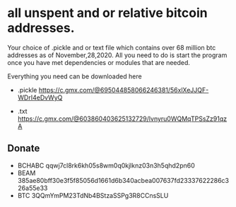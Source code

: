 # all unspent and or relative bitcoin addresses.
Your choice of .pickle and or text file which contains over 68 million btc addresses as of November,28,2020.
All you need to do is start the program once you have met dependencies or modules that are needed.

Everything you need can be downloaded here
* .pickle https://c.gmx.com/@695044858066246381/56xlXeJJQF-WDrI4eDvWyQ

* .txt https://c.gmx.com/@603860403625132729/lvnyru0WQMqTPSsZz91qzA


## Donate

* BCHABC qqwj7cl8rk6kh05s8wm0q0kjlknz03n3h5qhd2pn60
* BEAM 385ae80bff30e3f5f85056d1661d6b340acbea007637fd23337622286c326a55e33
* BTC  3QQmYmPM23TdNb4BStzaSSPg3R8CCnsSLU

